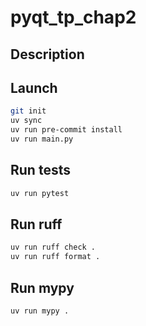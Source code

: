 # pyqt_tp_chap2

## Description



## Launch

```bash
git init
uv sync
uv run pre-commit install
uv run main.py
```

## Run tests
```bash
uv run pytest
```

## Run ruff

```bash
uv run ruff check .
uv run ruff format .
```

## Run mypy

```bash
uv run mypy .
```
